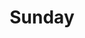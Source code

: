 ---
IMPORTANT: WHEN A VALUE CONTAINS A COLON FOLLOWED BY A SPACE, YOU MUST USE &#58;

layout: print2
title: Sunday

volume: 24
issue: 47

sermon: Illumination for Christ Central
speaker: Pastor Harold Kim
scripture: 1 Thessalonians 1:4-5
series: Retreat
---